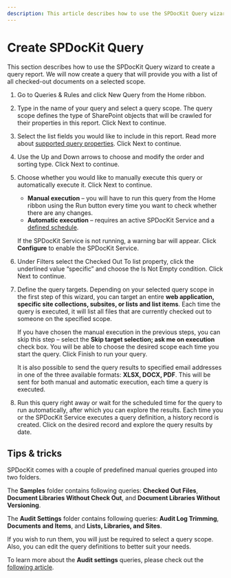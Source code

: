```yaml
---
description: This article describes how to use the SPDocKit Query wizard to create a query report.
---
```


# Create SPDocKit Query

This section describes how to use the SPDocKit Query wizard to create a query report. We will now create a query that will provide you with a list of all checked-out documents on a selected scope.

1. Go to Queries & Rules and click New Query from the Home ribbon.  
2. Type in the name of your query and select a query scope. The query scope defines the type of SharePoint objects that will be crawled for their properties in this report. Click Next to continue.  
3. Select the list fields you would like to include in this report. Read more about [supported query properties](queries-and-rules-screen.md). Click Next to continue.  
4. Use the Up and Down arrows to choose and modify the order and sorting type. Click Next to continue.  
5. Choose whether you would like to manually execute this query or automatically execute it. Click Next to continue.

   * **Manual execution** – you will have to run this query from the Home ribbon using the Run button every time you want to check whether there are any changes.
   * **Automatic execution** – requires an active SPDocKit Service and a [defined schedule](queries-and-rules-screen.md).

   If the SPDocKit Service is not running, a warning bar will appear. Click **Configure** to enable the SPDocKit Service.

6. Under Filters select the Checked Out To list property, click the underlined value “specific” and choose the Is Not Empty condition. Click Next to continue.
7. Define the query targets. Depending on your selected query scope in the first step of this wizard, you can target an entire **web application, specific site collections, subsites, or lists and list items**. Each time the query is executed, it will list all files that are currently checked out to someone on the specified scope.

   If you have chosen the manual execution in the previous steps, you can skip this step – select the **Skip target selection; ask me on execution** check box. You will be able to choose the desired scope each time you start the query. Click Finish to run your query.

   It is also possible to send the query results to specified email addresses in one of the three available formats: **XLSX, DOCX, PDF**. This will be sent for both manual and automatic execution, each time a query is executed.

8. Run this query right away or wait for the scheduled time for the query to run automatically, after which you can explore the results. Each time you or the SPDocKit Service executes a query definition, a history record is created. Click on the desired record and explore the query results by date.

## Tips & tricks

SPDocKit comes with a couple of predefined manual queries grouped into two folders.

The **Samples** folder contains following queries: **Checked Out Files**, **Document Libraries Without Check Out**, and **Document Libraries Without Versioning**.

The **Audit Settings** folder contains following queries: **Audit Log Trimming**, **Documents and Items**, and **Lists, Libraries, and Sites**.

If you wish to run them, you will just be required to select a query scope. Also, you can edit the query definitions to better suit your needs.

To learn more about the **Audit settings** queries, please check out the [following article](create-audit-queries-and-rules.md).

